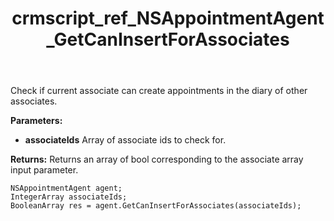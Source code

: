 ﻿---
title: crmscript_ref_NSAppointmentAgent_GetCanInsertForAssociates
description: BooleanArray GetCanInsertForAssociates(IntegerArray associateIds)
intellisense: NSAppointmentAgent.GetCanInsertForAssociates
keywords: NSAppointmentAgent,GetCanInsertForAssociates
so.topic: reference
---

Check if current associate can create appointments in the diary of other associates.

**Parameters:**
 - **associateIds** Array of associate ids to check for.

**Returns:** Returns an array of bool corresponding to the associate array input parameter.

```crmscript
NSAppointmentAgent agent;
IntegerArray associateIds;
BooleanArray res = agent.GetCanInsertForAssociates(associateIds);
```

